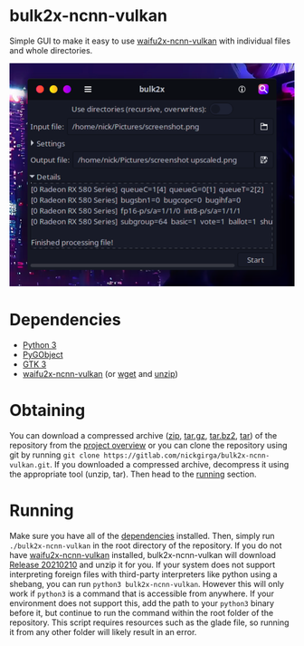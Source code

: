 # bulk2x-ncnn-vulkan
Simple GUI to make it easy to use [waifu2x-ncnn-vulkan](https://github.com/nihui/waifu2x-ncnn-vulkan) with individual files and whole directories.

![screenshot_0.png](.screenshots/screenshot_0.png)

# Dependencies
 - [Python 3](https://www.python.org/downloads/)
 - [PyGObject](https://pypi.org/project/PyGObject/)
 - [GTK 3](https://www.gtk.org/)
 - [waifu2x-ncnn-vulkan](https://github.com/nihui/waifu2x-ncnn-vulkan) (or [wget](https://www.gnu.org/software/wget/wget.html) and [unzip](http://infozip.sourceforge.net/UnZip.html))

# Obtaining
You can download a compressed archive ([zip](https://gitlab.com/nickgirga/bulk2x-ncnn-vulkan/-/archive/master/bulk2x-ncnn-vulkan-master.zip), [tar.gz](https://gitlab.com/nickgirga/bulk2x-ncnn-vulkan/-/archive/master/bulk2x-ncnn-vulkan-master.tar.gz), [tar.bz2](https://gitlab.com/nickgirga/bulk2x-ncnn-vulkan/-/archive/master/bulk2x-ncnn-vulkan-master.tar.bz2), [tar](https://gitlab.com/nickgirga/bulk2x-ncnn-vulkan/-/archive/master/bulk2x-ncnn-vulkan-master.tar)) of the repository from the [project overview](https://gitlab.com/nickgirga/bulk2x-ncnn-vulkan) or you can clone the repository using git by running `git clone https://gitlab.com/nickgirga/bulk2x-ncnn-vulkan.git`. If you downloaded a compressed archive, decompress it using the appropriate tool (unzip, tar). Then head to the [running](#running) section.

# Running
Make sure you have all of the [dependencies](#dependencies) installed. Then, simply run `./bulk2x-ncnn-vulkan` in the root directory of the repository. If you do not have [waifu2x-ncnn-vulkan](https://github.com/nihui/waifu2x-ncnn-vulkan) installed, bulk2x-ncnn-vulkan will download [Release 20210210](https://github.com/nihui/waifu2x-ncnn-vulkan/releases/tag/20210210) and unzip it for you. If your system does not support interpreting foreign files with third-party interpreters like python using a shebang, you can run `python3 bulk2x-ncnn-vulkan`. However this will only work if `python3` is a command that is accessible from anywhere. If your environment does not support this, add the path to your `python3` binary before it, but continue to run the command within the root folder of the repository. This script requires resources such as the glade file, so running it from any other folder will likely result in an error.
